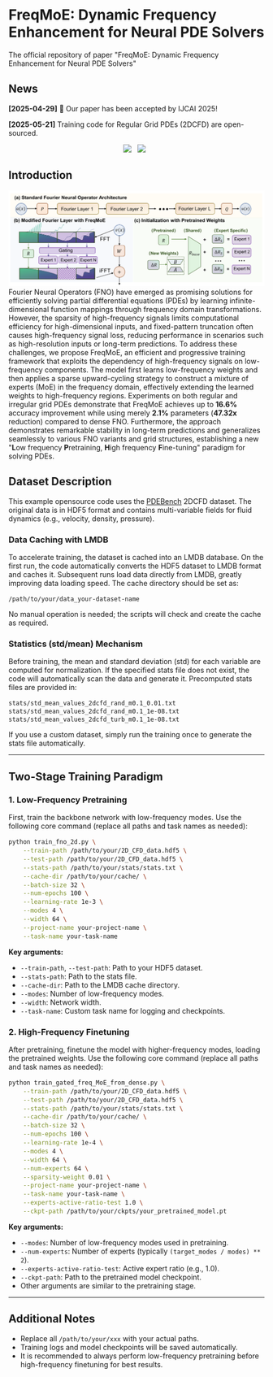 # FreqMoE: Dynamic Frequency Enhancement for Neural PDE Solvers
The official repository of paper "FreqMoE: Dynamic Frequency Enhancement for Neural PDE Solvers" 

## News
<b>[2025-04-29]</b> 🎉 Our paper has been accepted by IJCAI 2025!

<b>[2025-05-21]</b> Training code for Regular Grid PDEs (2DCFD) are open-sourced.

<div align="center">
 <a href='https://arxiv.org/pdf/2505.06858'><img src='https://img.shields.io/badge/arXiv-2505.06858-b31b1b.svg'></a> &nbsp;
 <a href='https://tarpelite.github.io/FreqMoE/'><img src='https://img.shields.io/badge/Project-Page-Green'></a> &nbsp;
</div>

## Introduction

![method](./assets/method.png)
Fourier Neural Operators (FNO) have emerged as promising solutions for efficiently solving partial differential equations (PDEs) by learning infinite-dimensional function mappings through frequency domain transformations. 
However, the sparsity of high-frequency signals limits computational efficiency for high-dimensional inputs, 
and fixed-pattern truncation often causes high-frequency signal loss, reducing performance in scenarios such as high-resolution inputs or long-term predictions. 
To address these challenges, we propose FreqMoE, an efficient and progressive training framework that exploits the dependency of high-frequency signals on low-frequency components. 
The model first learns low-frequency weights and then applies a sparse upward-cycling strategy to construct a mixture of experts (MoE) in the frequency domain, 
effectively extending the learned weights to high-frequency regions. 
Experiments on both regular and irregular grid PDEs demonstrate that FreqMoE achieves up to <b>16.6%</b> accuracy improvement while using merely <b>2.1%</b> parameters (<b>47.32x</b> reduction) compared to dense FNO. 
Furthermore, the approach demonstrates remarkable stability in long-term predictions and generalizes seamlessly to various FNO variants and grid structures, 
establishing a new "<b>L</b>ow frequency <b>P</b>retraining, <b>H</b>igh frequency <b>F</b>ine-tuning" paradigm for solving PDEs.

## Dataset Description

This example opensource code uses the [PDEBench](https://github.com/ArashMehrjou/PDEBench) 2DCFD dataset. The original data is in HDF5 format and contains multi-variable fields for fluid dynamics (e.g., velocity, density, pressure).

### Data Caching with LMDB

To accelerate training, the dataset is cached into an LMDB database. On the first run, the code automatically converts the HDF5 dataset to LMDB format and caches it. Subsequent runs load data directly from LMDB, greatly improving data loading speed. The cache directory should be set as:

```
/path/to/your/data_your-dataset-name
```

No manual operation is needed; the scripts will check and create the cache as required.

### Statistics (std/mean) Mechanism

Before training, the mean and standard deviation (std) for each variable are computed for normalization. If the specified stats file does not exist, the code will automatically scan the data and generate it. Precomputed stats files are provided in:

```
stats/std_mean_values_2dcfd_rand_m0.1_0.01.txt
stats/std_mean_values_2dcfd_rand_m0.1_1e-08.txt
stats/std_mean_values_2dcfd_turb_m0.1_1e-08.txt
```

If you use a custom dataset, simply run the training once to generate the stats file automatically.

---

## Two-Stage Training Paradigm

### 1. Low-Frequency Pretraining

First, train the backbone network with low-frequency modes. Use the following core command (replace all paths and task names as needed):

```bash
python train_fno_2d.py \
    --train-path /path/to/your/2D_CFD_data.hdf5 \
    --test-path /path/to/your/2D_CFD_data.hdf5 \
    --stats-path /path/to/your/stats/stats.txt \
    --cache-dir /path/to/your/cache/ \
    --batch-size 32 \
    --num-epochs 100 \
    --learning-rate 1e-3 \
    --modes 4 \
    --width 64 \
    --project-name your-project-name \
    --task-name your-task-name
```

**Key arguments:**
- `--train-path`, `--test-path`: Path to your HDF5 dataset.
- `--stats-path`: Path to the stats file.
- `--cache-dir`: Path to the LMDB cache directory.
- `--modes`: Number of low-frequency modes.
- `--width`: Network width.
- `--task-name`: Custom task name for logging and checkpoints.

### 2. High-Frequency Finetuning

After pretraining, finetune the model with higher-frequency modes, loading the pretrained weights. Use the following core command (replace all paths and task names as needed):

```bash
python train_gated_freq_MoE_from_dense.py \
    --train-path /path/to/your/2D_CFD_data.hdf5 \
    --test-path /path/to/your/2D_CFD_data.hdf5 \
    --stats-path /path/to/your/stats/stats.txt \
    --cache-dir /path/to/your/cache/ \
    --batch-size 32 \
    --num-epochs 100 \
    --learning-rate 1e-4 \
    --modes 4 \
    --width 64 \
    --num-experts 64 \
    --sparsity-weight 0.01 \
    --project-name your-project-name \
    --task-name your-task-name \
    --experts-active-ratio-test 1.0 \
    --ckpt-path /path/to/your/ckpts/your_pretrained_model.pt
```

**Key arguments:**
- `--modes`: Number of low-frequency modes used in pretraining.
- `--num-experts`: Number of experts (typically `(target_modes / modes) ** 2`).
- `--experts-active-ratio-test`: Active expert ratio (e.g., 1.0).
- `--ckpt-path`: Path to the pretrained model checkpoint.
- Other arguments are similar to the pretraining stage.

---

## Additional Notes

- Replace all `/path/to/your/xxx` with your actual paths.
- Training logs and model checkpoints will be saved automatically.
- It is recommended to always perform low-frequency pretraining before high-frequency finetuning for best results.

